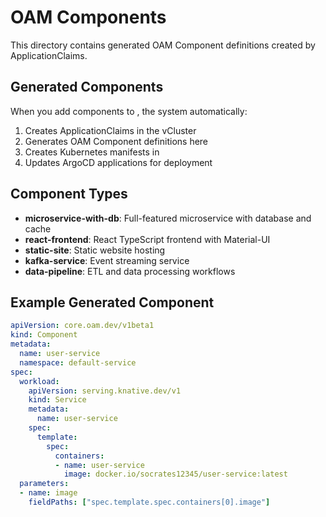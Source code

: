 # OAM Components

This directory contains generated OAM Component definitions created by ApplicationClaims.

## Generated Components

When you add components to , the system automatically:

1. Creates ApplicationClaims in the vCluster
2. Generates OAM Component definitions here
3. Creates Kubernetes manifests in 
4. Updates ArgoCD applications for deployment

## Component Types

- **microservice-with-db**: Full-featured microservice with database and cache
- **react-frontend**: React TypeScript frontend with Material-UI
- **static-site**: Static website hosting
- **kafka-service**: Event streaming service
- **data-pipeline**: ETL and data processing workflows

## Example Generated Component

```yaml
apiVersion: core.oam.dev/v1beta1
kind: Component
metadata:
  name: user-service
  namespace: default-service
spec:
  workload:
    apiVersion: serving.knative.dev/v1
    kind: Service
    metadata:
      name: user-service
    spec:
      template:
        spec:
          containers:
          - name: user-service
            image: docker.io/socrates12345/user-service:latest
  parameters:
  - name: image
    fieldPaths: ["spec.template.spec.containers[0].image"]
```
